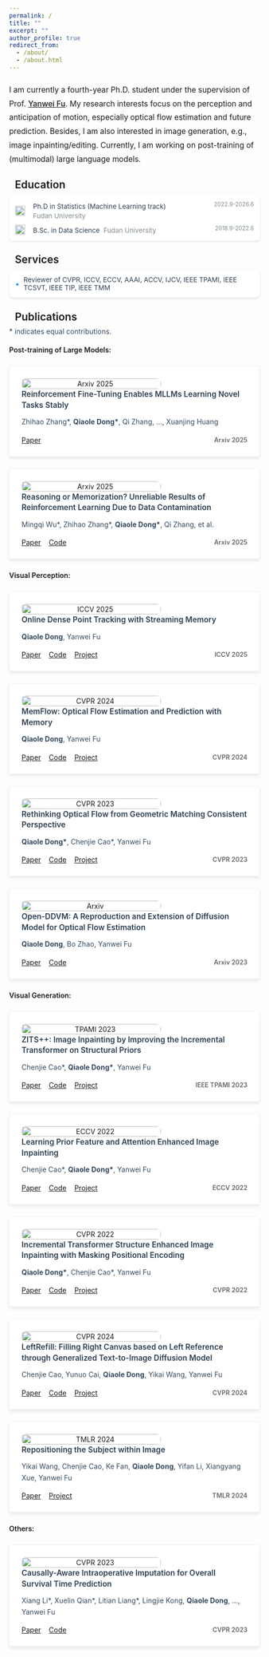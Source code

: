 ```yaml
---
permalink: /
title: ""
excerpt: ""
author_profile: true
redirect_from: 
  - /about/
  - /about.html
---
```


<style>
.intro-card {
    background: #ffffff;
    border-radius: 8px;
    box-shadow: 0 2px 4px rgba(0, 0, 0, 0.1);
    margin: 20px 0;
    padding: 20px;
    transition: transform 0.2s ease-in-out;
}

@media (max-width: 768px) {
    .intro-card {
        margin: 12px 0;
        padding: 16px;
    }
    
    .intro-text {
        font-size: 1.1em;
        line-height: 1.6;
        margin: 1em 0;
    }
}

.intro-text {
    color: var(--global-text-color);
    font-size: 1.1em;
    line-height: 1.8;
    margin: 1.5em 0;
    font-weight: 400;
    text-align: left;
    hyphens: auto;
    -webkit-hyphens: auto;
    -ms-hyphens: auto;
}

.intro-text a {
    color: var(--global-theme-color);
    text-decoration: underline;
    font-weight: 500;
    transition: color 0.2s ease;
}

.intro-text a:hover {
    color: var(--global-hover-color);
    text-decoration: underline;
}
</style>

<p class="intro-text">
I am currently a fourth-year Ph.D. student under the supervision of Prof. <a href="https://yanweifu.github.io/">Yanwei Fu</a>. 
My research interests focus on the perception and anticipation of motion, especially optical flow estimation and future prediction. Besides, I am also interested in image generation, e.g., image inpainting/editing. Currently, I am working on post-training of (multimodal) large language models.
</p>

<style>
.education-card {
    display: flex;
    align-items: flex-start;
    background: #ffffff;
    border-radius: 8px;
    box-shadow: 0 2px 4px rgba(0, 0, 0, 0.1);
    margin: 8px 0;
    padding: 12px;
    transition: transform 0.2s ease-in-out;
}

@media (max-width: 768px) {
    .education-card {
        padding: 10px;
        margin: 6px 0;
    }
    
    .education-icon {
        flex: 0 0 24px;
        margin-right: 8px;
    }
    
    .education-icon img {
        width: 24px;
        height: 24px;
    }
    
    .education-school {
        font-size: 0.95em;
    }
    
    .education-degree {
        font-size: 0.9em;
    }
    
    .education-date {
        font-size: 0.8em;
    }
}

.education-icon {
    flex: 0 0 32px;
    margin-right: 12px;
    text-align: center;
    padding-top: 8px;
}

.education-icon img {
    width: 32px;
    height: 32px;
    object-fit: contain;
}

.education-content {
    flex: 1;
}

.education-school {
    color: #34495e;
    font-weight: 500;
    margin-bottom: 8px;
}

.education-degree {
    color: #2c3e50;
    margin-bottom: 4px;
    font-size: 0.95em;
    display: flex;
    justify-content: space-between;
    align-items: center;
}

.education-date {
    color: #7f8c8d;
    font-size: 0.85em;
    margin-left: 12px;
}

.education-degree:last-child {
    margin-bottom: 0;
}

.section-title {
    font-size: 1.5em;
    font-weight: 600;
    color: var(--global-text-color);
    margin: 1.2em 0 0.3em 0;
    padding-bottom: 0em;
    border-bottom: 1px solid var(--global-theme-color);
    display: flex;
    align-items: center;
}

.sub-section-title {
    font-size: 1em;
    font-weight: 600;
    color: var(--global-text-color);
    margin: 1.2em 0 0.3em 0;
    padding-bottom: 0em;
    border-bottom: 1px solid var(--global-theme-color);
    display: flex;
    align-items: center;
}

.section-title::before {
    content: '';
    display: inline-block;
    width: 3px;
    height: 1em;
    background-color: var(--global-theme-color);
    margin-right: 0.4em;
    border-radius: 1.5px;
}
</style>

<div class="section-title">Education</div>

<div class="experience-card">
    <div class="experience-item">
        <div class="experience-company">
            <img src="../images/fudan-university-logo-1024px.png" alt="Fudan University" class="company-logo" loading="lazy"/>
            <div class="experience-content">
                <div>
                    <span class="company-name">Ph.D in Statistics (Machine Learning track)</span>
                    <span class="team-name">Fudan University</span>
                </div>
            </div>
        </div>
        <span class="experience-date">2022.9-2026.6</span>
    </div>
    <div class="experience-item">
        <div class="experience-company">
            <img src="../images/fudan-university-logo-1024px.png" alt="Fudan University" class="company-logo" loading="lazy"/>
            <div class="experience-content">
                <div>
                    <span class="company-name">B.Sc. in Data Science</span>
                    <span class="team-name">Fudan University</span>
                </div>
            </div>
        </div>
        <span class="experience-date">2018.9-2022.6</span>
    </div>
</div>

<style>
.experience-card {
    background: #ffffff;
    border-radius: 8px;
    box-shadow: 0 2px 4px rgba(0, 0, 0, 0.1);
    margin: 8px 0;
    padding: 12px;
    transition: transform 0.2s ease-in-out;
}

@media (max-width: 768px) {
    .experience-card {
        padding: 10px;
        margin: 6px 0;
    }
    
    .experience-item {
        font-size: 0.9em;
        gap: 4px;
    }
    
    .company-logo {
        width: 16px;
        height: 16px;
    }
    
    .company-name {
        min-width: 100px;
        font-size: 0.95em;
    }
    
    .team-name {
        font-size: 0.9em;
    }
    
    .experience-date {
        font-size: 0.8em;
    }
}

.experience-item {
    display: flex;
    justify-content: space-between;
    align-items: flex-start;
    margin-bottom: 8px;
    color: #2c3e50;
    font-size: 0.95em;
    flex-wrap: wrap;
    gap: 8px;
}

.experience-item:last-child {
    margin-bottom: 0;
}

.experience-company {
    display: flex;
    align-items: center;
    flex-wrap: wrap;
    gap: 8px;
    flex: 1;
    min-width: 200px;
}

.company-logo {
    width: 20px;
    height: 20px;
    margin-right: 8px;
    object-fit: contain;
    flex-shrink: 0;
}

.experience-content {
    display: flex;
    flex-direction: column;
    flex: 1;
    min-width: 150px;
}

.company-name {
    font-weight: 400;
    margin-right: 4px;
    display: inline-block;
    min-width: 120px;
    line-height: 1.4;
    padding-top: 2px;
}

.team-name {
    color: #7f8c8d;
    display: inline-block;
    line-height: 1.4;
}

.experience-date {
    color: #7f8c8d;
    font-size: 0.85em;
    margin-left: 12px;
    white-space: nowrap;
    flex-shrink: 0;
}

.awards-card {
    background: #ffffff;
    border-radius: 8px;
    box-shadow: 0 2px 4px rgba(0, 0, 0, 0.1);
    margin: 8px 0;
    padding: 12px;
    transition: transform 0.2s ease-in-out;
}

@media (max-width: 768px) {
    .awards-card {
        padding: 10px;
        margin: 6px 0;
    }
    
    .award-item {
        font-size: 0.9em;
        margin-bottom: 6px;
    }
    
    .award-icon {
        font-size: 1.1em;
    }
    
    .award-date {
        font-size: 0.8em;
    }
}

.award-item {
    display: flex;
    align-items: center;
    margin-bottom: 8px;
    color: #2c3e50;
    font-size: 0.95em;
}

.award-item:last-child {
    margin-bottom: 0;
}

.award-icon {
    margin-right: 8px;
    color: #3498db;
    font-size: 1.2em;
    line-height: 1;
}

.award-date {
    color: #7f8c8d;
    font-size: 0.85em;
    margin-left: auto;
    padding-left: 12px;
}
</style>


<div class="section-title">Services</div>

<div class="awards-card">
    <div class="award-item">
        <span class="award-icon">•</span>
        <span>Reviewer of CVPR, ICCV, ECCV, AAAI, ACCV, IJCV, IEEE TPAMI, IEEE TCSVT, IEEE TIP, IEEE TMM</span>
    </div>
</div>

<div class="section-title">Publications</div>

<style>
.category-links {
    margin: 1em 0;
}

.category-item {
    margin: 0.5em 0;
    line-height: 1.6;
}

.category-item a {
    color: #2c3e50;
    text-decoration: none;
    transition: color 0.2s ease;
}

.category-item a:hover {
    color: #3498db;
}

.category-a, .category-b, .category-c {
    font-weight: 600;
    margin-right: 0.5em;
}
</style>

<style>
.venue-ribbon {
    position: absolute;
    top: 0;
    left: 0;
    background: #2c3e50;
    color: white;
    padding: 4px 12px;
    font-size: 0.85em;
    font-weight: 500;
    border-radius: 8px;
    z-index: 1;
}

.venue-ribbon::after {
    display: none;
}

.publication-card {
    position: relative;
    display: flex;
    flex-wrap: wrap;
    align-items: center;
    background: #ffffff;
    border-radius: 4px;
    box-shadow: 0 4px 6px rgba(0, 0, 0, 0.08);
    margin: 24px 0;
    padding: 24px;
    transition: all 0.3s ease;
    border: 1px solid rgba(0, 0, 0, 0.05);
    opacity: 1;
    transform: translateY(0);
}

.publication-image {
    flex: 0 0 280px;
    text-align: center;
    margin-right: 24px;
    margin-bottom: 0;
    display: flex;
    align-items: center;
    justify-content: center;
}

.publication-image img {
    width: 100%;
    max-width: 280px;
    height: auto;
    object-fit: contain;
    border-radius: 8px;
}

.publication-content {
    flex: 1;
    min-width: 300px;
    margin-left: 0;
    display: flex;
    flex-direction: column;
    gap: 12px;
}

.publication-title {
    color: #2c3e50;
    font-size: 1.1em;
    font-weight: 600;
    line-height: 1.4;
    margin: 0;
}

.publication-authors {
    color: #34495e;
    font-size: 1em;
    line-height: 1.6;
    margin: 0;
}

.publication-bottom {
    display: flex;
    justify-content: space-between;
    align-items: center;
    margin-top: 4px;
    flex-wrap: wrap;
    gap: 8px;
}

.publication-links {
    display: flex;
    gap: 16px;
    flex-wrap: wrap;
}

.publication-number {
    font-size: 0.9em;
    font-weight: 600;
    color: #666;
    display: flex;
    align-items: center;
    margin-left: 16px;
    white-space: nowrap;
}

.publication-tags {
    display: flex;
    gap: 8px;
    flex-wrap: wrap;
    margin-top: 12px;
}

.publication-tag {
    display: inline-block;
    padding: 4px 8px;
    background: rgba(52, 152, 219, 0.08);
    color: #3498db;
    border-radius: 4px;
    font-size: 0.85em;
    font-weight: 500;
    transition: all 0.2s ease;
}

.publication-tag:hover {
    background: rgba(52, 152, 219, 0.15);
}

.tag-filter-container {
    display: flex;
    gap: 12px;
    flex-wrap: wrap;
    margin: 20px 0;
    padding: 16px;
    background: #f8f9fa;
    border-radius: 8px;
}

.tag-filter {
    display: inline-block;
    padding: 6px 12px;
    background: #ffffff;
    color: #3498db;
    border: 1px solid #3498db;
    border-radius: 6px;
    font-size: 0.9em;
    font-weight: 500;
    cursor: pointer;
    transition: all 0.2s ease;
}

.tag-filter:hover {
    background: rgba(52, 152, 219, 0.1);
}

.tag-filter.active {
    background: #3498db;
    color: #ffffff;
}

.publication-card.hidden {
    display: none;
    opacity: 0;
    transform: translateY(20px);
}

.category-tag {
    display: inline-block;
    padding: 2px 6px;
    border-radius: 4px;
    font-size: 0.8em;
    font-weight: 500;
    margin-left: 8px;
}

.category-a {
    background: rgba(52, 152, 219, 0.1);
    color: #3498db;
}

.category-b {
    background: rgba(46, 204, 113, 0.1);
    color: #2ecc71;
}

.category-c {
    background: rgba(230, 126, 34, 0.1);
    color: #e67e22;
}

@media (max-width: 768px) {
    .publication-card {
        padding: 12px;
        margin: 12px 0;
    }
    
    .publication-image {
        flex: 0 0 100%;
        margin-right: 0;
        margin-bottom: 12px;
    }
    
    .publication-image img {
        max-width: 100%;
    }
    
    .publication-content {
        gap: 8px;
    }
    
    .publication-title {
        font-size: 1.1em;
        line-height: 1.3;
    }
    
    .publication-authors {
        font-size: 0.9em;
        line-height: 1.4;
    }
    
    .publication-bottom {
        flex-direction: row;
        align-items: center;
        gap: 8px;
    }
    
    .publication-links {
        gap: 8px;
    }
    
    .publication-number {
        margin-left: 0;
        font-size: 0.85em;
    }
}

@media (max-width: 480px) {
    .publication-bottom {
        flex-direction: row;
        align-items: center;
        gap: 4px;
    }
    
    .publication-links a {
        padding: 4px 8px;
        font-size: 0.85em;
    }
    
    .publication-number {
        font-size: 0.8em;
    }
}

/* 添加触摸设备优化 */
@media (hover: none) {
    .intro-card:hover,
    .education-card:hover,
    .experience-card:hover,
    .awards-card:hover,
    .publication-card:hover {
        transform: none;
        box-shadow: 0 2px 4px rgba(0, 0, 0, 0.1);
    }
    
    .publication-links a:active {
        background: rgba(52, 152, 219, 0.2);
    }
    
    .publication-tag:active {
        background: rgba(52, 152, 219, 0.15);
    }
}

/* 优化字体大小和间距 */
@media (max-width: 480px) {
    .section-title {
        font-size: 1.3em;
        margin: 1em 0 0.2em 0;
    }
    
    .intro-text {
        font-size: 1em;
    }
    
    .education-school {
        font-size: 0.9em;
    }
    
    .education-degree {
        font-size: 0.85em;
    }
    
    .company-name {
        font-size: 0.9em;
    }
    
    .team-name {
        font-size: 0.85em;
    }
    
    .award-item {
        font-size: 0.85em;
    }
    
    .publication-title {
        font-size: 1em;
    }
    
    .publication-authors {
        font-size: 0.85em;
    }
}
</style>

<p class="publication-authors">* indicates equal contributions.</p>


<div class="sub-section-title">Post-training of Large Models:</div>

<div class="publication-card">
    <div class="publication-image">
        <img src="../images/publications/Reinforcement_zhang_2025.png" alt="Arxiv 2025" loading="lazy"/>
    </div>
    <div class="publication-content">
        <h3 class="publication-title">Reinforcement Fine-Tuning Enables MLLMs Learning Novel Tasks Stably</h3>
        <p class="publication-authors">Zhihao Zhang*, <b>Qiaole Dong*</b>, Qi Zhang, ..., Xuanjing Huang</p>
        <div class="publication-bottom">
            <div class="publication-links">
                <a href="https://arxiv.org/abs/2506.23508">Paper</a>
            </div>
            <div class="publication-number">
                <span class="num1">Arxiv 2025</span>
            </div>
        </div>
    </div>
</div>

<div class="publication-card">
    <div class="publication-image">
        <img src="../images/publications/reasoning_memorization.png" alt="Arxiv 2025" loading="lazy"/>
    </div>
    <div class="publication-content">
        <h3 class="publication-title">Reasoning or Memorization? Unreliable Results of Reinforcement Learning Due to Data Contamination</h3>
        <p class="publication-authors">Mingqi Wu*, Zhihao Zhang*, <b>Qiaole Dong*</b>, Qi Zhang, et al.</p>
        <div class="publication-bottom">
            <div class="publication-links">
                <a href="https://arxiv.org/abs/2507.10532">Paper</a><a href="https://github.com/wumingqi/LLM-Math-Evaluation">Code</a>
            </div>
            <div class="publication-number">
                <span class="num1">Arxiv 2025</span>
            </div>
        </div>
    </div>
</div>


<div class="sub-section-title">Visual Perception:</div>

<div class="publication-card">
    <div class="publication-image">
        <img src="../images/publications/SPOT_2025.png" alt="ICCV 2025" loading="lazy"/>
    </div>
    <div class="publication-content">
        <h3 class="publication-title">Online Dense Point Tracking with Streaming Memory</h3>
        <p class="publication-authors"><b>Qiaole Dong</b>, Yanwei Fu</p>
        <div class="publication-bottom">
            <div class="publication-links">
                <a href="https://arxiv.org/abs/2503.06471">Paper</a><a href="https://github.com/DQiaole/SPOT">Code</a><a href="https://dqiaole.github.io/SPOT/">Project</a>
            </div>
            <div class="publication-number">
                <span class="num1">ICCV 2025</span>
            </div>
        </div>
    </div>
</div>

<div class="publication-card">
    <div class="publication-image">
        <img src="../images/publications/memflow_2024.png" alt="CVPR 2024" loading="lazy"/>
    </div>
    <div class="publication-content">
        <h3 class="publication-title">MemFlow: Optical Flow Estimation and Prediction with Memory</h3>
        <p class="publication-authors"><b>Qiaole Dong</b>, Yanwei Fu</p>
        <div class="publication-bottom">
            <div class="publication-links">
                <a href="https://arxiv.org/abs/2404.04808">Paper</a><a href="https://github.com/DQiaole/MemFlow">Code</a><a href="https://dqiaole.github.io/MemFlow/">Project</a>
            </div>
            <div class="publication-number">
                <span class="num1">CVPR 2024</span>
            </div>
        </div>
    </div>
</div>

<div class="publication-card">
    <div class="publication-image">
        <img src="../images/publications/matchflow.png" alt="CVPR 2023" loading="lazy"/>
    </div>
    <div class="publication-content">
        <h3 class="publication-title">Rethinking Optical Flow from Geometric Matching Consistent Perspective</h3>
        <p class="publication-authors"><b>Qiaole Dong*</b>, Chenjie Cao*, Yanwei Fu</p>
        <div class="publication-bottom">
            <div class="publication-links">
                <a href="https://arxiv.org/abs/2303.08384">Paper</a>
                <a href="https://github.com/DQiaole/MatchFlow">Code</a><a href="https://dqiaole.github.io/MatchFlow/">Project</a>
            </div>
            <div class="publication-number">
                <span class="num1">CVPR 2023</span>
            </div>
        </div>
    </div>
</div>

<div class="publication-card">
    <div class="publication-image">
        <img src="../images/publications/flowdiffusion.png" alt="Arxiv" loading="lazy"/>
    </div>
    <div class="publication-content">
        <h3 class="publication-title">Open-DDVM: A Reproduction and Extension of Diffusion Model for Optical Flow Estimation</h3>
        <p class="publication-authors"><b>Qiaole Dong</b>, Bo Zhao, Yanwei Fu</p>
        <div class="publication-bottom">
            <div class="publication-links">
                <a href="https://arxiv.org/abs/2312.01746">Paper</a>
                <a href="https://github.com/DQiaole/FlowDiffusion_pytorch">Code</a>
            </div>
            <div class="publication-number">
                <span class="num1">Arxiv 2023</span>
            </div>
        </div>
    </div>
</div>


<div class="sub-section-title">Visual Generation:</div>

<div class="publication-card">
    <div class="publication-image">
        <img src="../images/publications/zits++.jpg" alt="TPAMI 2023" loading="lazy"/>
    </div>
    <div class="publication-content">
        <h3 class="publication-title">ZITS++: Image Inpainting by Improving the Incremental Transformer on Structural Priors</h3>
        <p class="publication-authors">Chenjie Cao*, <b>Qiaole Dong*</b>, Yanwei Fu</p>
        <div class="publication-bottom">
            <div class="publication-links">
                <a href="https://arxiv.org/abs/2210.05950">Paper</a>
                <a href="https://github.com/ewrfcas/ZITS-PlusPlus">Code</a><a href="https://ewrfcas.github.io/ZITS-PlusPlus/">Project</a>
            </div>
            <div class="publication-number">
                <span class="num1">IEEE TPAMI 2023</span>
            </div>
        </div>
    </div>
</div>

<div class="publication-card">
    <div class="publication-image">
        <img src="../images/publications/ECCV2022_FAR.png" alt="ECCV 2022" loading="lazy"/>
    </div>
    <div class="publication-content">
        <h3 class="publication-title">Learning Prior Feature and Attention Enhanced Image Inpainting</h3>
        <p class="publication-authors">Chenjie Cao*, <b>Qiaole Dong*</b>, Yanwei Fu</p>
        <div class="publication-bottom">
            <div class="publication-links">
                <a href="https://arxiv.org/abs/2208.01837.pdf">Paper</a>
                <a href="https://github.com/ewrfcas/MAE-FAR">Code</a><a href="https://ewrfcas.github.io/MAE-FAR/">Project</a>
            </div>
            <div class="publication-number">
                <span class="num1">ECCV 2022</span>
            </div>
        </div>
    </div>
</div>

<div class="publication-card">
    <div class="publication-image">
        <img src="../images/publications/CVPR2022_ZITS.png" alt="CVPR 2022" loading="lazy"/>
    </div>
    <div class="publication-content">
        <h3 class="publication-title">Incremental Transformer Structure Enhanced Image Inpainting with Masking Positional Encoding</h3>
        <p class="publication-authors"><b>Qiaole Dong*</b>, Chenjie Cao*, Yanwei Fu</p>
        <div class="publication-bottom">
            <div class="publication-links">
                <a href="https://openaccess.thecvf.com/content/CVPR2022/papers/Dong_Incremental_Transformer_Structure_Enhanced_Image_Inpainting_With_Masking_Positional_Encoding_CVPR_2022_paper.pdf">Paper</a>
                <a href="https://github.com/DQiaole/ZITS_inpainting">Code</a><a href="https://dqiaole.github.io/ZITS_inpainting/">Project</a>
            </div>
            <div class="publication-number">
                <span class="num1">CVPR 2022</span>
            </div>
        </div>
    </div>
</div>

<div class="publication-card">
    <div class="publication-image">
        <img src="../images/publications/ARCI_teaser.jpg" alt="CVPR 2024" loading="lazy"/>
    </div>
    <div class="publication-content">
        <h3 class="publication-title">LeftRefill: Filling Right Canvas based on Left Reference through Generalized Text-to-Image Diffusion Model</h3>
        <p class="publication-authors">Chenjie Cao, Yunuo Cai, <b>Qiaole Dong</b>, Yikai Wang, Yanwei Fu</p>
        <div class="publication-bottom">
            <div class="publication-links">
                <a href="https://arxiv.org/abs/2305.11577">Paper</a>
                <a href="https://github.com/ewrfcas/LeftRefill">Code</a><a href="https://ewrfcas.github.io/LeftRefill/">Project</a>
            </div>
            <div class="publication-number">
                <span class="num1">CVPR 2024</span>
            </div>
        </div>
    </div>
</div>

<div class="publication-card">
    <div class="publication-image">
        <img src="../images/publications/seele.jpg" alt="TMLR 2024" loading="lazy"/>
    </div>
    <div class="publication-content">
        <h3 class="publication-title">Repositioning the Subject
within Image</h3>
        <p class="publication-authors">Yikai Wang, Chenjie Cao, Ke Fan, <b>Qiaole Dong</b>, Yifan Li, Xiangyang Xue, Yanwei Fu</p>
        <div class="publication-bottom">
            <div class="publication-links">
                <a href="https://openreview.net/pdf?id=orHH4fCtR8">Paper</a><a href="https://yikai-wang.github.io/seele/">Project</a>
            </div>
            <div class="publication-number">
                <span class="num1">TMLR 2024</span>
            </div>
        </div>
    </div>
</div>


<div class="sub-section-title">Others:</div>

<div class="publication-card">
    <div class="publication-image">
        <img src="../images/publications/cvpr23_CAWIM.png" alt="CVPR 2023" loading="lazy"/>
    </div>
    <div class="publication-content">
        <h3 class="publication-title">Causally-Aware Intraoperative Imputation for Overall Survival Time Prediction</h3>
        <p class="publication-authors">Xiang Li*, Xuelin Qian*, Litian Liang*, Lingjie Kong, <b>Qiaole Dong</b>, ..., Yanwei Fu</p>
        <div class="publication-bottom">
            <div class="publication-links">
                <a href="https://openaccess.thecvf.com/content/CVPR2023/papers/Li_Causally-Aware_Intraoperative_Imputation_for_Overall_Survival_Time_Prediction_CVPR_2023_paper.pdf">Paper</a><a href="https://github.com/ChrisXLi/CaDAG">Code</a>
            </div>
            <div class="publication-number">
                <span class="num1">CVPR 2023</span>
            </div>
        </div>
    </div>
</div>